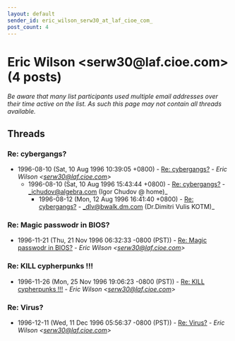 ```yaml
---
layout: default
sender_id: eric_wilson_serw30_at_laf_cioe_com_
post_count: 4
---
```


# Eric Wilson <serw30<span>@</span>laf.cioe.com> (4 posts)

_Be aware that many list participants used multiple email addresses over their time active on the list. As such this page may not contain all threads available._

## Threads

### Re: cybergangs?
+ 1996-08-10 (Sat, 10 Aug 1996 10:39:05 +0800) - [Re: cybergangs?](/archive/1996/08/b6fbc70413e8789012ec45c970a4c1d0d99b1473890216471ed035a8eb28d44e) - _Eric Wilson \<serw30@laf.cioe.com\>_
  + 1996-08-10 (Sat, 10 Aug 1996 15:43:44 +0800) - [Re: cybergangs?](/archive/1996/08/26395d92d2f420ee14748fe2ce28e449bef2175c11c985190367eb9fab155f8b) - _ichudov@algebra.com (Igor Chudov @ home)_
    + 1996-08-12 (Mon, 12 Aug 1996 16:41:40 +0800) - [Re: cybergangs?](/archive/1996/08/0754ffb4ffb42773b969d8aaa853e550c7620962ac9a1c73b80e58675aa0e3a9) - _dlv@bwalk.dm.com (Dr.Dimitri Vulis KOTM)_

### Re: Magic passwodr in BIOS?
+ 1996-11-21 (Thu, 21 Nov 1996 06:32:33 -0800 (PST)) - [Re: Magic passwodr in BIOS?](/archive/1996/11/59085376312d66356b9d3818952fb1307cbb095476b123e0f81b2a1ebcccfd09) - _Eric Wilson \<serw30@laf.cioe.com\>_

### Re: KILL cypherpunks !!!
+ 1996-11-26 (Mon, 25 Nov 1996 19:06:23 -0800 (PST)) - [Re: KILL cypherpunks !!!](/archive/1996/11/1ed269fdd62ea335e871e7672d839df3093d35a0ca1326bf56085b9187ca39d2) - _Eric Wilson \<serw30@laf.cioe.com\>_

### Re: Virus?
+ 1996-12-11 (Wed, 11 Dec 1996 05:56:37 -0800 (PST)) - [Re: Virus?](/archive/1996/12/b4333e49e7633fac183010bcd7e4829742f89257c6199f7a60e440a397e76146) - _Eric Wilson \<serw30@laf.cioe.com\>_

